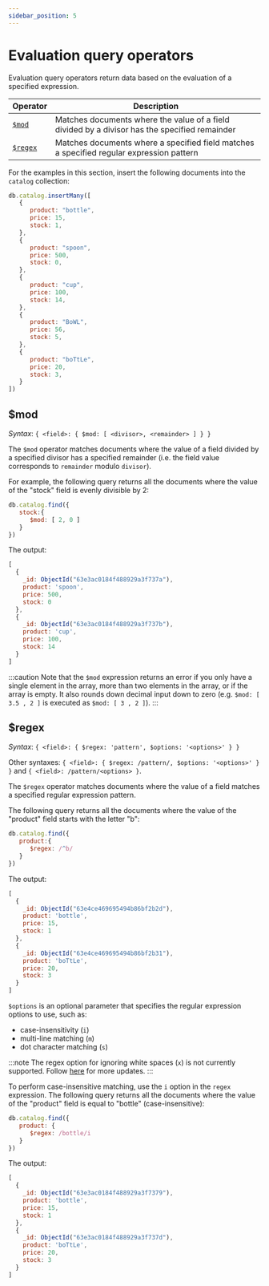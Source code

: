 ```yaml
---
sidebar_position: 5
---
```


# Evaluation query operators

Evaluation query operators return data based on the evaluation of a specified expression.

| Operator           | Description                                                                                   |
| ------------------ | --------------------------------------------------------------------------------------------- |
| [`$mod`](#mod)     | Matches documents where the value of a field divided by a divisor has the specified remainder |
| [`$regex`](#regex) | Matches documents where a specified field matches a specified regular expression pattern      |

For the examples in this section, insert the following documents into the `catalog` collection:

```js
db.catalog.insertMany([
   {
      product: "bottle",
      price: 15,
      stock: 1,
   },
   {
      product: "spoon",
      price: 500,
      stock: 0,
   },
   {
      product: "cup",
      price: 100,
      stock: 14,
   },
   {
      product: "BoWL",
      price: 56,
      stock: 5,
   },
   {
      product: "boTtLe",
      price: 20,
      stock: 3,
   }
])
```

## $mod

*Syntax*: `{ <field>: { $mod: [ <divisor>, <remainder> ] } }`

The `$mod` operator matches documents where the value of a field divided by a specified divisor has a specified remainder (i.e. the field value corresponds to `remainder` modulo `divisor`).

For example, the following query returns all the documents where the value of the "stock" field is evenly divisible by 2:

```js
db.catalog.find({
   stock:{
      $mod: [ 2, 0 ]
   }
})
```

The output:

```js
[
  {
    _id: ObjectId("63e3ac0184f488929a3f737a"),
    product: 'spoon',
    price: 500,
    stock: 0
  },
  {
    _id: ObjectId("63e3ac0184f488929a3f737b"),
    product: 'cup',
    price: 100,
    stock: 14
  }
]
```

:::caution
Note that the `$mod` expression returns an error if you only have a single element in the array, more than two elements in the array, or if the array is empty.
It also rounds down decimal input down to zero (e.g. `$mod: [ 3.5 , 2 ]` is executed as `$mod: [ 3 , 2 ]`).
:::

## $regex

*Syntax*: `{ <field>: { $regex: 'pattern', $options: '<options>' } }`

Other syntaxes: `{ <field>: { $regex: /pattern/, $options: '<options>' } }` and `{ <field>: /pattern/<options> }`.

The `$regex` operator matches documents where the value of a field matches a specified regular expression pattern.

The following query returns all the documents where the value of the "product" field starts with the letter "b":

```js
db.catalog.find({
   product:{
      $regex: /^b/
   }
})
```

The output:

```js
[
  {
    _id: ObjectId("63e4ce469695494b86bf2b2d"),
    product: 'bottle',
    price: 15,
    stock: 1
  },
  {
    _id: ObjectId("63e4ce469695494b86bf2b31"),
    product: 'boTtLe',
    price: 20,
    stock: 3
  }
]
```

`$options` is an optional parameter that specifies the regular expression options to use, such as:

* case-insensitivity (`i`)
* multi-line matching (`m`)
* dot character matching (`s`)

:::note
The regex option for ignoring white spaces (`x`) is not currently supported.
Follow [here](https://github.com/FerretDB/FerretDB/issues/592) for more updates.
:::

To perform case-insensitive matching, use the `i` option in the `regex` expression.
The following query returns all the documents where the value of the "product" field is equal to "bottle" (case-insensitive):

```js
db.catalog.find({
   product: {
      $regex: /bottle/i
   }
})
```

The output:

```js
[
  {
    _id: ObjectId("63e3ac0184f488929a3f7379"),
    product: 'bottle',
    price: 15,
    stock: 1
  },
  {
    _id: ObjectId("63e3ac0184f488929a3f737d"),
    product: 'boTtLe',
    price: 20,
    stock: 3
  }
]
```
